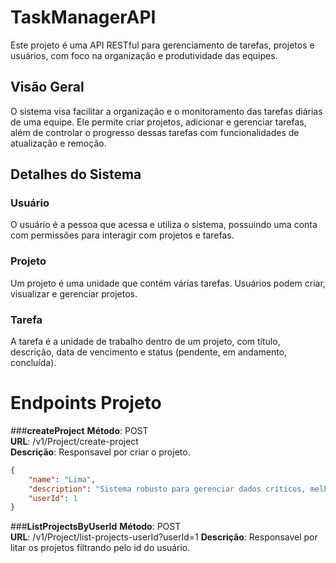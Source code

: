 # TaskManagerAPI

Este projeto é uma API RESTful para gerenciamento de tarefas, projetos e usuários, com foco na organização e produtividade das equipes.

## Visão Geral
O sistema visa facilitar a organização e o monitoramento das tarefas diárias de uma equipe. Ele permite criar projetos, adicionar e gerenciar tarefas, além de controlar o progresso dessas tarefas com funcionalidades de atualização e remoção.

## Detalhes do Sistema

### Usuário
O usuário é a pessoa que acessa e utiliza o sistema, possuindo uma conta com permissões para interagir com projetos e tarefas.

### Projeto
Um projeto é uma unidade que contém várias tarefas. Usuários podem criar, visualizar e gerenciar projetos.

### Tarefa
A tarefa é a unidade de trabalho dentro de um projeto, com título, descrição, data de vencimento e status (pendente, em andamento, concluída).

# Endpoints Projeto

###**createProject** 
**Método**: POST  
**URL**: /v1/Project/create-project  
**Descrição**: Responsavel por criar o projeto.
```json
{
    "name": "Lima",
    "description": "Sistema robusto para gerenciar dados críticos, melhorar a eficiência e garantir segurança.",
    "userId": 1
}
```

###**ListProjectsByUserId** 
**Método**: POST  
**URL**: /v1/Project/list-projects-userId?userId=1
**Descrição**: Responsavel por litar os projetos filtrando pelo id do usuário.



